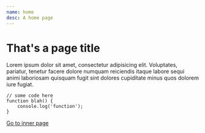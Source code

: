 ```yaml
---
name: home
desc: A home page
---
```


# That's a page title

Lorem ipsum dolor sit amet, consectetur adipisicing elit. Voluptates, pariatur, tenetur facere dolore numquam reiciendis itaque labore sequi animi laboriosam quisquam fugit sint dolores cupiditate minus quos dolorem iure fugiat.

	// some code here
	function blah() {
		console.log('function');
	}

[<i class='fa fa-check'></i> Go to inner page](inner/A/A.html)